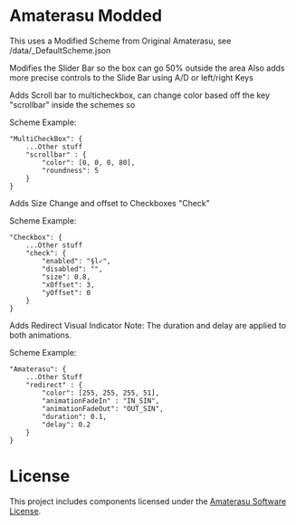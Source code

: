 # Amaterasu Modded
This uses a Modified Scheme from Original Amaterasu, see /data/_DefaultScheme.json

Modifies the Slider Bar so the box can go 50% outside the area
Also adds more precise controls to the Slide Bar using A/D or left/right Keys

Adds Scroll bar to multicheckbox, can change color based off the key "scrollbar"
inside the schemes so 

Scheme Example:

```
"MultiCheckBox": {
    ...Other stuff
    "scrollbar" : {
        "color": [0, 0, 0, 80],
        "roundness": 5
    }
}
```

Adds Size Change and offset to Checkboxes "Check"

Scheme Example:
```
"Checkbox": {
    ...Other stuff
    "check": {
        "enabled": "§l✓",
        "disabled": "",
        "size": 0.8,
        "xOffset": 3,
        "yOffset": 0
    }
}
```

Adds Redirect Visual Indicator
Note: The duration and delay are applied to both animations.

Scheme Example:
```
"Amaterasu": {
    ...Other Stuff
    "redirect" : {
        "color": [255, 255, 255, 51],
        "animationFadeIn" : "IN_SIN",
        "animationFadeOut": "OUT_SIN",
        "duration": 0.1,
        "delay": 0.2
    }
}
```

# License
This project includes components licensed under the [Amaterasu Software License](https://github.com/DocilElm/Amaterasu?tab=MIT-1-ov-file).

